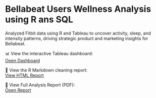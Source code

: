 # Bellabeat Users Wellness Analysis using R ans SQL
Analyzed Fitbit data using R and Tableau to uncover activity, sleep, and intensity patterns, driving strategic product and marketing insights for Bellabeat.

📊 View the interactive Tableau dashboard:  
[Open Dashboard](https://public.tableau.com/app/profile/akanksha.jondhale/viz/Bellafits_Tableau_Report/Dashboard1)

📄 View the R Markdown cleaning report:  
[View HTML Report](https://htmlpreview.github.io/?https://raw.githubusercontent.com/akankshaj2712/Bellabeat_User_Analysis/refs/heads/main/Bellafit-s_Data_Project_R.html)

📄 View Full Analysis Report (PDF):  
[Open Report](https://github.com/akankshaj2712/Bellabeat_User_Analysis/blob/main/Bellabeat_Analysis.pdf)


